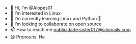 - 👋 Hi, I’m @Alopes01
- 👀 I’m interested in Linux
- 🌱 I’m currently learning Linux and Python    
- 💞️ I’m looking to collaborate on open source
- 📫 How to reach me publicidade.sister017@silomails.com 
- 😄 Pronouns: He

<!---
Alopes01/Alopes01 is a ✨ special ✨ repository because its `README.md` (this file) appears on your GitHub profile.
You can click the Preview link to take a look at your changes.
--->
